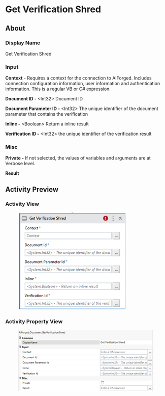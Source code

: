 # Get Verification Shred

## About

### Display Name

Get Verification Shred

### Input

**Context** - Requires a context for the connection to AIForged. Includes connection configuration information, user information and authentication information. This is a regular VB or C# expression.

**Document ID -** \<Int32> Document ID

**Document Parameter ID -** \<Int32> The unique identifier of the document parameter that contains the verification

**Inline -** \<Boolean> Return a inline result

**Verification ID -** \<Int32> the unique identifier of the verification result

### Misc

**Private -** If not selected, the values of variables and arguments are at Verbose level.

**Result**

## Activity Preview

### Activity View

<figure><img src="../../../assets/image (1) (10).png" alt=""><figcaption></figcaption></figure>

### Activity Property View

<figure><img src="../../../assets/image (15) (7).png" alt=""><figcaption></figcaption></figure>

